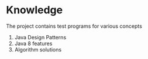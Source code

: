 # Knowledge
The project contains test programs for various concepts

1. Java Design Patterns
2. Java 8 features
3. Algorithm solutions
